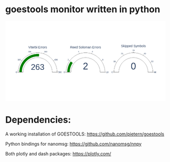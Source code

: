 # goestools monitor written in python
![Output of GoesToolsMon](./images/example.png)

# Dependencies:
A working installation of GOESTOOLS: https://github.com/pietern/goestools

Python bindings for nanomsg: https://github.com/nanomsg/nnpy

Both plotly and dash packages: https://plotly.com/

